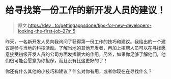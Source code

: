 # 给寻找第一份工作的新开发人员的建议！

> 原文:[https://dev . to/gettingappsdone/tips-for-new-developers-looking-the-first-job-27m 5](https://dev.to/gettingappsdone/tips-for-new-developers-looking-for-their-first-job-27m5)

昨天，一名新开发人员向我询问了获得第一份工作的技巧和建议。我给出的一个建议是参与当地的科技活动。了解当地的其他开发者，再加上招聘人员可以在寻找愿意接受初级开发人员的公司方面发挥很大的作用，另外，如果你足够了解他们，他们很可能会愿意为你担保，而且没有比这更好的了！

你还有什么其他的小技巧和建议？什么对你有用，或者你现在在寻找什么？